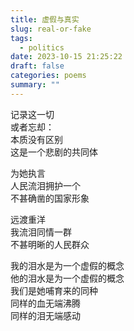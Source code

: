 ```yaml
---
title: 虚假与真实
slug: real-or-fake
tags:
  - politics
date: 2023-10-15 21:25:22
draft: false
categories: poems
summary: ""
---
```

记录这一切\
或者忘却：\
本质没有区别\
这是一个悲剧的共同体

为她执言\
人民流泪拥护一个\
不甚确凿的国家形象

远渡重洋\
我流泪同情一群\
不甚明晰的人民群众

我的泪水是为一个虚假的概念\
他的泪水是为一个虚假的概念\
我们是她哺育来的同种\
同样的血无端沸腾\
同样的泪无端感动



